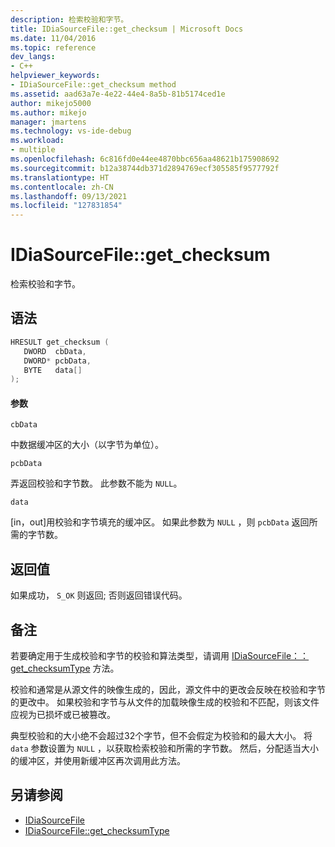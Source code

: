 ```yaml
---
description: 检索校验和字节。
title: IDiaSourceFile::get_checksum | Microsoft Docs
ms.date: 11/04/2016
ms.topic: reference
dev_langs:
- C++
helpviewer_keywords:
- IDiaSourceFile::get_checksum method
ms.assetid: aad63a7e-4e22-44e4-8a5b-81b5174ced1e
author: mikejo5000
ms.author: mikejo
manager: jmartens
ms.technology: vs-ide-debug
ms.workload:
- multiple
ms.openlocfilehash: 6c816fd0e44ee4870bbc656aa48621b175908692
ms.sourcegitcommit: b12a38744db371d2894769ecf305585f9577792f
ms.translationtype: HT
ms.contentlocale: zh-CN
ms.lasthandoff: 09/13/2021
ms.locfileid: "127831854"
---
```

# <a name="idiasourcefileget_checksum"></a>IDiaSourceFile::get_checksum
检索校验和字节。

## <a name="syntax"></a>语法

```C++
HRESULT get_checksum ( 
   DWORD  cbData,
   DWORD* pcbData,
   BYTE   data[]
);
```

#### <a name="parameters"></a>参数
 `cbData`

中数据缓冲区的大小（以字节为单位）。

 `pcbData`

弄返回校验和字节数。 此参数不能为 `NULL`。

 `data`

[in，out]用校验和字节填充的缓冲区。 如果此参数为 `NULL` ，则 `pcbData` 返回所需的字节数。

## <a name="return-value"></a>返回值
 如果成功， `S_OK` 则返回; 否则返回错误代码。

## <a name="remarks"></a>备注
 若要确定用于生成校验和字节的校验和算法类型，请调用 [IDiaSourceFile：： get_checksumType](../../debugger/debug-interface-access/idiasourcefile-get-checksumtype.md) 方法。

 校验和通常是从源文件的映像生成的，因此，源文件中的更改会反映在校验和字节的更改中。 如果校验和字节与从文件的加载映像生成的校验和不匹配，则该文件应视为已损坏或已被篡改。

 典型校验和的大小绝不会超过32个字节，但不会假定为校验和的最大大小。 将 `data` 参数设置为 `NULL` ，以获取检索校验和所需的字节数。 然后，分配适当大小的缓冲区，并使用新缓冲区再次调用此方法。

## <a name="see-also"></a>另请参阅
- [IDiaSourceFile](../../debugger/debug-interface-access/idiasourcefile.md)
- [IDiaSourceFile::get_checksumType](../../debugger/debug-interface-access/idiasourcefile-get-checksumtype.md)
